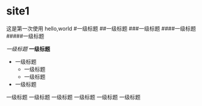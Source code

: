 # site1
这是第一次使用
hello,world
#一级标题
##一级标题
###一级标题
####一级标题
#####一级标题

*一级标题*
**一级标题**

+ 一级标题
    - 一级标题
    - 一级标题
+ 一级标题

一级标题
一级标题
一级标题
一级标题
一级标题
一级标题
